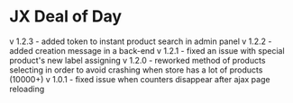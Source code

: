 # JX Deal of Day

v 1.2.3 - added token to instant product search in admin panel
v 1.2.2 - added creation message in a back-end
v 1.2.1 - fixed an issue with special product's new label assigning
v 1.2.0 - reworked method of products selecting in order to avoid crashing when store has a lot of products (10000+)
v 1.0.1 - fixed issue when counters disappear after ajax page reloading